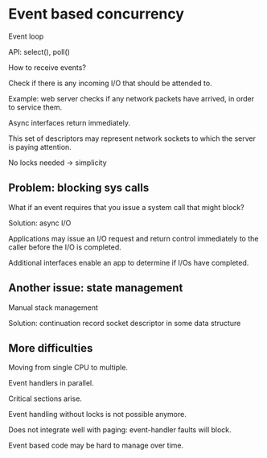 # Event based concurrency

Event loop

API: select(), poll()


How to receive events?

Check if there is any incoming I/O that should be attended to.

Example: web server checks if any network packets have arrived, in order to service them.

Async interfaces return immediately. 

This set of descriptors may represent network sockets to which the server is paying attention.

No locks needed -> simplicity

## Problem: blocking sys calls

What if an event requires that you issue a system call that might block?

Solution: async I/O

Applications may issue an I/O request and return control immediately to the caller before the I/O is completed.

Additional interfaces enable an app to determine if I/Os have completed.

## Another issue: state management

Manual stack management

Solution: continuation
record socket descriptor in some data structure

## More difficulties

Moving from single CPU to multiple.

Event handlers in parallel.

Critical sections arise.

Event handling without locks is not possible anymore.

Does not integrate well with paging: event-handler faults will block.

Event based code may be hard to manage over time.

